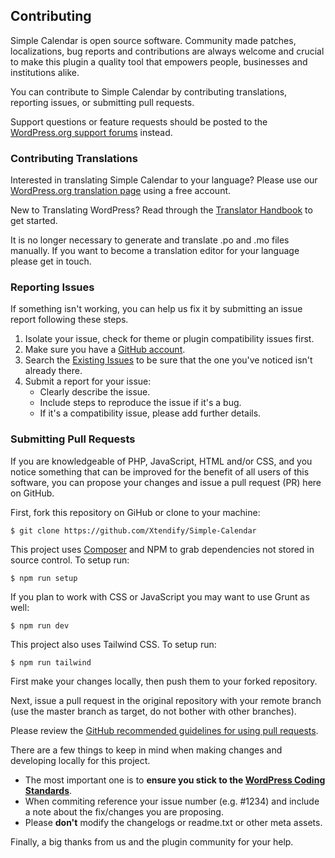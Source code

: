 ## Contributing

Simple Calendar is open source software. Community made patches, localizations, bug reports and contributions are always welcome and crucial to make this plugin a quality tool that empowers people, businesses and institutions alike.

You can contribute to Simple Calendar by contributing translations, reporting issues, or submitting pull requests.

Support questions or feature requests should be posted to the [WordPress.org support forums](https://wordpress.org/support/plugin/google-calendar-events) instead.

### Contributing Translations

Interested in translating Simple Calendar to your language? Please use our [WordPress.org translation page](https://translate.wordpress.org/projects/wp-plugins/google-calendar-events) using a free account.

New to Translating WordPress? Read through the [Translator Handbook](https://make.wordpress.org/polyglots/handbook/tools/glotpress-translate-wordpress-org/) to get started.

It is no longer necessary to generate and translate .po and .mo files manually. If you want to become a translation editor for your language please get in touch.

### Reporting Issues

If something isn't working, you can help us fix it by submitting an issue report following these steps.

1. Isolate your issue, check for theme or plugin compatibility issues first.
2. Make sure you have a [GitHub account](https://github.com/signup/free).
3. Search the [Existing Issues](https://github.com/Xtendify/Simple-Calendar/issues) to be sure that the one you've noticed isn't already there.
4. Submit a report for your issue:
   - Clearly describe the issue.
   - Include steps to reproduce the issue if it's a bug.
   - If it's a compatibility issue, please add further details.

### Submitting Pull Requests

If you are knowledgeable of PHP, JavaScript, HTML and/or CSS, and you notice something that can be improved for the benefit of all users of this software, you can propose your changes and issue a pull request (PR) here on GitHub.

First, fork this repository on GiHub or clone to your machine:

    $ git clone https://github.com/Xtendify/Simple-Calendar

This project uses [Composer](https://getcomposer.org/) and NPM to grab dependencies not stored in source control. To setup run:

    $ npm run setup

If you plan to work with CSS or JavaScript you may want to use Grunt as well:

    $ npm run dev

This project also uses Tailwind CSS. To setup run:

    $ npm run tailwind

First make your changes locally, then push them to your forked repository.

Next, issue a pull request in the original repository with your remote branch (use the master branch as target, do not bother with other branches).

Please review the [GitHub recommended guidelines for using pull requests](https://help.github.com/articles/using-pull-requests/).

There are a few things to keep in mind when making changes and developing locally for this project.

- The most important one is to **ensure you stick to the [WordPress Coding Standards](http://make.wordpress.org/core/handbook/coding-standards/)**.
- When commiting reference your issue number (e.g. #1234) and include a note about the fix/changes you are proposing.
- Please **don't** modify the changelogs or readme.txt or other meta assets.

Finally, a big thanks from us and the plugin community for your help.
